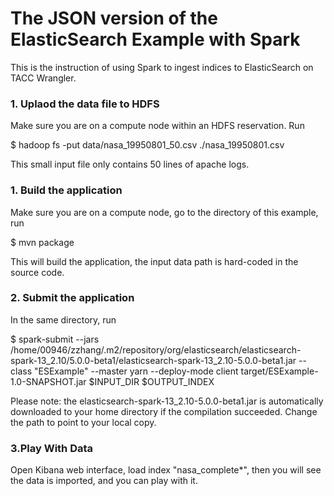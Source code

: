The JSON version of the ElasticSearch Example with Spark
=====
This is the instruction of using Spark to ingest indices to ElasticSearch on TACC Wrangler.

### 1. Uplaod the data file to HDFS

Make sure you are on a compute node within an HDFS reservation. Run

   $ hadoop fs -put data/nasa_19950801_50.csv ./nasa_19950801.csv

This small input file only contains 50 lines of apache logs.

### 1. Build the application
Make sure you are on a compute node, go to the directory of this example, run

   $ mvn package

This will build the application, the input data path is hard-coded in the source code.

### 2. Submit the application

In the same directory, run

   $ spark-submit --jars /home/00946/zzhang/.m2/repository/org/elasticsearch/elasticsearch-spark-13_2.10/5.0.0-beta1/elasticsearch-spark-13_2.10-5.0.0-beta1.jar --class "ESExample" --master yarn --deploy-mode client target/ESExample-1.0-SNAPSHOT.jar $INPUT_DIR $OUTPUT_INDEX

Please note: the elasticsearch-spark-13_2.10-5.0.0-beta1.jar is automatically downloaded to your home directory if the compilation succeeded. Change the path to point to your local copy.

### 3.Play With Data

Open Kibana web interface, load index "nasa_complete*", then you will see the data is imported, and you can play with it.
